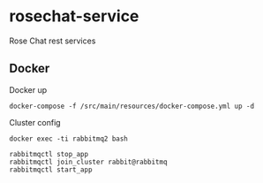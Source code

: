 # rosechat-service
Rose Chat rest services

## Docker
Docker up
```
docker-compose -f /src/main/resources/docker-compose.yml up -d
```

Cluster config
```
docker exec -ti rabbitmq2 bash

rabbitmqctl stop_app
rabbitmqctl join_cluster rabbit@rabbitmq
rabbitmqctl start_app
```
